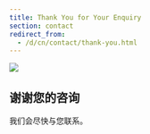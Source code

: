 ```yaml
---
title: Thank You for Your Enquiry
section: contact
redirect_from:
  - /d/cn/contact/thank-you.html
---
```


<section class="thankyou">
  <img src="{{ site.baseurl }}/assets/img/contact/thumb-up.png" />
  <h1 class="mw">谢谢您的咨询</h1>
  <p>我们会尽快与您联系。</p>
</section>